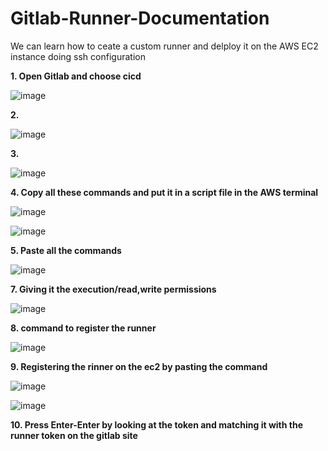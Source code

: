 # Gitlab-Runner-Documentation
We can learn how to ceate a custom runner and delploy it on the AWS EC2 instance doing ssh configuration

**1. Open Gitlab and choose cicd**

![image](https://github.com/kushalShuklaaa/Gitlab-Runner-Documentation/assets/96085546/22f47d61-a646-4e12-a881-ed6d1aaf0944)

**2.**



![image](https://github.com/kushalShuklaaa/Gitlab-Runner-Documentation/assets/96085546/b71815cf-57e1-4afe-9340-6b16afb554bf)



**3.**



![image](https://github.com/kushalShuklaaa/Gitlab-Runner-Documentation/assets/96085546/df30a659-112f-4739-8ff5-48eef44d59bd)



**4. Copy all these commands and put it in a script file in the AWS terminal**



![image](https://github.com/kushalShuklaaa/Gitlab-Runner-Documentation/assets/96085546/81aabd43-6ba4-4db7-b03f-4c7dfcad6df2)


![image](https://github.com/kushalShuklaaa/Gitlab-Runner-Documentation/assets/96085546/d0da3662-273e-43d3-bdd2-6bc3fc6a04cd)



**5. Paste all the commands**



![image](https://github.com/kushalShuklaaa/Gitlab-Runner-Documentation/assets/96085546/aa3ad4dc-3bf9-435d-ab22-aa0819201a84)



**7. Giving it the execution/read,write permissions**



![image](https://github.com/kushalShuklaaa/Gitlab-Runner-Documentation/assets/96085546/d30bb2bc-a7a9-4f64-aa32-a975827f12db)



**8. command to register the runner**



![image](https://github.com/kushalShuklaaa/Gitlab-Runner-Documentation/assets/96085546/d6cca3a7-ad0d-465f-ae0c-3611dfa7c7f5**)



**9. Registering the rinner on the ec2 by pasting the command**



![image](https://github.com/kushalShuklaaa/Gitlab-Runner-Documentation/assets/96085546/3c294c5a-f76b-4599-a07f-1f9224ceaba4)



![image](https://github.com/kushalShuklaaa/Gitlab-Runner-Documentation/assets/96085546/27a3d85b-80f3-46e4-8ab8-b0e14856c0ef)



**10. Press Enter-Enter by looking at the token and matching it with the runner token on the gitlab site**
